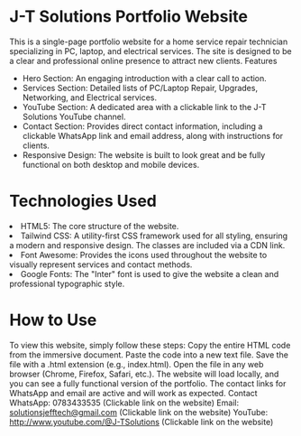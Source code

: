 <h1>J-T Solutions Portfolio Website</h1>
<p>This is a single-page portfolio website for a home service repair technician specializing in PC, laptop, and electrical services. The site is designed to be a clear and professional online presence to attract new clients.
Features</p>
<ul>
<li>Hero Section: An engaging introduction with a clear call to action.</li>
<li>Services Section: Detailed lists of PC/Laptop Repair, Upgrades, Networking, and Electrical services.</li>
<li>YouTube Section: A dedicated area with a clickable link to the J-T Solutions YouTube channel.</li>
<li>Contact Section: Provides direct contact information, including a clickable WhatsApp link and email address, along with instructions for clients.</li>
<li>Responsive Design: The website is built to look great and be fully functional on both desktop and mobile devices.</li>
</ul>
<h1>Technologies Used</h1>
<li>HTML5: The core structure of the website.</li>
<li>Tailwind CSS: A utility-first CSS framework used for all styling, ensuring a modern and responsive design. The classes are included via a CDN link.</li>
<li>Font Awesome: Provides the icons used throughout the website to visually represent services and contact methods.</li>
<li>Google Fonts: The "Inter" font is used to give the website a clean and professional typographic style.</li>
<h1>How to Use</h1>

To view this website, simply follow these steps:
Copy the entire HTML code from the immersive document.
Paste the code into a new text file.
Save the file with a .html extension (e.g., index.html).
Open the file in any web browser (Chrome, Firefox, Safari, etc.).
The website will load locally, and you can see a fully functional version of the portfolio. The contact links for WhatsApp and email are active and will work as expected.
Contact
WhatsApp: 0783433535 (Clickable link on the website)
Email: solutionsjefftech@gmail.com (Clickable link on the website)
YouTube: http://www.youtube.com/@J-TSolutions (Clickable link on the website)
